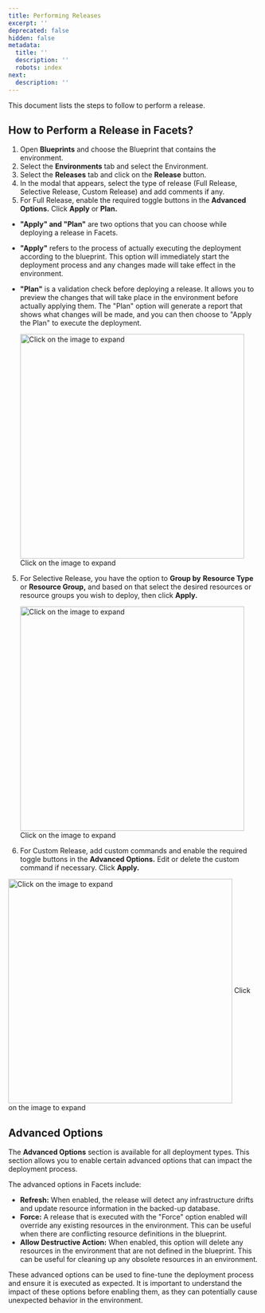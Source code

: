 ```yaml
---
title: Performing Releases
excerpt: ''
deprecated: false
hidden: false
metadata:
  title: ''
  description: ''
  robots: index
next:
  description: ''
---
```

This document lists the steps to follow to perform a release. 

## How to Perform a Release in Facets?

1. Open **Blueprints** and choose the Blueprint that contains the environment.
2. Select the **Environments** tab and select the Environment.
3. Select the **Releases** tab and click on the **Release** button.
4. In the modal that appears, select the type of release (Full Release, Selective Release, Custom Release) and add comments if any.
5. For Full Release, enable the required toggle buttons in the **Advanced Options.** Click **Apply** or **Plan.**

* **"Apply" and "Plan"** are two options that you can choose while deploying a release in Facets.
* **"Apply"** refers to the process of actually executing the deployment according to the blueprint. This option will immediately start the deployment process and any changes made will take effect in the environment.
* **"Plan"** is a validation check before deploying a release. It allows you to preview the changes that will take place in the environment before actually applying them. The "Plan" option will generate a report that shows what changes will be made, and you can then choose to "Apply the Plan" to execute the deployment.

  <Image alt="Click on the image to expand" align="center" width="450px" border={true} src="https://files.readme.io/f27d48c-image.png">
    Click on the image to expand
  </Image>

5. For Selective Release, you have the option to **Group by** **Resource Type** or **Resource Group,** and based on that select the desired resources or resource groups you wish to deploy, then click **Apply.**

   <Image alt="Click on the image to expand" align="center" width="450px" border={true} src="https://files.readme.io/bd009c7-image.png">
     Click on the image to expand
   </Image>
6. For Custom Release, add custom commands and enable the required toggle buttons in the **Advanced Options.** Edit or delete the custom command if necessary. Click **Apply.**

<Image alt="Click on the image to expand" align="center" width="450px" border={true} src="https://files.readme.io/0f7b430-image.png">
  Click on the image to expand
</Image>

## Advanced Options

The **Advanced Options** section is available for all deployment types. This section allows you to enable certain advanced options that can impact the deployment process.

The advanced options in Facets include:

* **Refresh:** When enabled, the release will detect any infrastructure drifts and update resource information in the backed-up database.
* **Force:** A release that is executed with the "Force" option enabled will override any existing resources in the environment. This can be useful when there are conflicting resource definitions in the blueprint.
* **Allow Destructive Action:** When enabled, this option will delete any resources in the environment that are not defined in the blueprint. This can be useful for cleaning up any obsolete resources in an environment.

These advanced options can be used to fine-tune the deployment process and ensure it is executed as expected. It is important to understand the impact of these options before enabling them, as they can potentially cause unexpected behavior in the environment.
